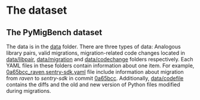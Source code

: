 # The dataset
## The PyMigBench dataset
The data is in the [data](/../../tree/main/data) folder.
There are three types of data: Analogous library pairs, valid migrations, migration-related code changes located in 
[data/libpair](/../../tree/main/data/libpair), [data/migration](/../../tree/main/data/migration) 
and [data/codechange](/../../tree/main/data/codechange) folders respectively.
Each YAML files in these folders contain information about one item.
For example, [0a65bcc_raven,sentry-sdk.yaml](/../../tree/main/data/migration) file include information about migration from _raven_ to _sentry-sdk_ in commit [0a65bcc](https://github.com/habitissimo/myaas/commit/0a65bcc).
Additionally, [data/codefile](/../../tree/main/data/codefile) contains the diffs and the old and new version of Python files modified during migrations.
